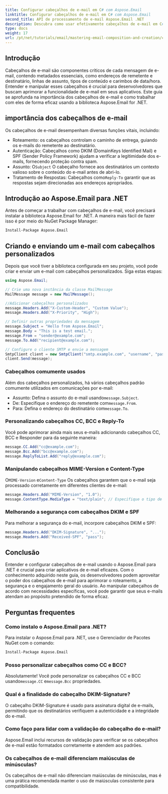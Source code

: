 ```yaml
---
title: Configurar cabeçalhos de e-mail em C# com Aspose.Email
linktitle: Configurar cabeçalhos de e-mail em C# com Aspose.Email
second_title: API de processamento de e-mail Aspose.Email .NET
description: Descubra como usar efetivamente cabeçalhos de e-mail em C# com Aspose.Email. Este guia abrangente aborda a importância dos cabeçalhos de e-mail para roteamento, autenticação e segurança aprimorada.
type: docs
weight: 17
url: /pt/net/tutorials/email/mastering-email-composition-and-creation/configure-email-headers-in-csharp/
---
```

## Introdução

Cabeçalhos de e-mail são componentes críticos de cada mensagem de e-mail, contendo metadados essenciais, como endereços de remetente e destinatário, linhas de assunto, tipos de conteúdo e carimbos de data/hora. Entender e manipular esses cabeçalhos é crucial para desenvolvedores que buscam aprimorar a funcionalidade de e-mail em seus aplicativos. Este guia se aprofunda na importância dos cabeçalhos de e-mail e como trabalhar com eles de forma eficaz usando a biblioteca Aspose.Email for .NET.

## importância dos cabeçalhos de e-mail

Os cabeçalhos de e-mail desempenham diversas funções vitais, incluindo:

- Roteamento: os cabeçalhos controlam o caminho de entrega, guiando os e-mails do remetente ao destinatário.
- Autenticação: Cabeçalhos como DKIM (DomainKeys Identified Mail) e SPF (Sender Policy Framework) ajudam a verificar a legitimidade dos e-mails, fornecendo proteção contra spam.
-  Assunto: O`Subject` O cabeçalho fornece aos destinatários um contexto valioso sobre o conteúdo do e-mail antes de abri-lo.
-  Tratamento de Respostas: Cabeçalhos como`Reply-To` garantir que as respostas sejam direcionadas aos endereços apropriados.

## Introdução ao Aspose.Email para .NET

Antes de começar a trabalhar com cabeçalhos de e-mail, você precisará instalar a biblioteca Aspose.Email for .NET. A maneira mais fácil de fazer isso é por meio do NuGet Package Manager:

```bash
Install-Package Aspose.Email
```

## Criando e enviando um e-mail com cabeçalhos personalizados

Depois que você tiver a biblioteca configurada em seu projeto, você pode criar e enviar um e-mail com cabeçalhos personalizados. Siga estas etapas:

```csharp
using Aspose.Email;

// Crie uma nova instância da classe MailMessage
MailMessage message = new MailMessage();

//Adicionar cabeçalhos personalizados
message.Headers.Add("X-Custom-Header", "Custom Value");
message.Headers.Add("X-Priority", "High");

// Definir outras propriedades da mensagem
message.Subject = "Hello from Aspose.Email";
message.Body = "This is a test email.";
message.From = "sender@example.com";
message.To.Add("recipient@example.com");

// Configure o cliente SMTP e envie a mensagem
SmtpClient client = new SmtpClient("smtp.example.com", "username", "password");
client.Send(message);
```

### Cabeçalhos comumente usados

Além dos cabeçalhos personalizados, há vários cabeçalhos padrão comumente utilizados em comunicações por e-mail:

-  Assunto: Defina o assunto do e-mail usando`message.Subject`.
-  De: Especifique o endereço do remetente com`message.From`.
-  Para: Defina o endereço do destinatário com`message.To`.

### Personalizando cabeçalhos CC, BCC e Reply-To

Você pode aprimorar ainda mais seus e-mails adicionando cabeçalhos CC, BCC e Responder para da seguinte maneira:

```csharp
message.CC.Add("cc@example.com");
message.Bcc.Add("bcc@example.com");
message.ReplyToList.Add("reply@example.com");
```

### Manipulando cabeçalhos MIME-Version e Content-Type

 O`MIME-Version` e`Content-Type` Os cabeçalhos garantem que o e-mail seja processado corretamente em diferentes clientes de e-mail:

```csharp
message.Headers.Add("MIME-Version", "1.0");
message.ContentType.MediaType = "text/plain"; // Especifique o tipo de conteúdo
```

### Melhorando a segurança com cabeçalhos DKIM e SPF

Para melhorar a segurança do e-mail, incorpore cabeçalhos DKIM e SPF:

```csharp
message.Headers.Add("DKIM-Signature", "...");
message.Headers.Add("Received-SPF", "pass");
```

## Conclusão

Entender e configurar cabeçalhos de e-mail usando o Aspose.Email para .NET é crucial para criar aplicativos de e-mail eficazes. Com o conhecimento adquirido neste guia, os desenvolvedores podem aproveitar o poder dos cabeçalhos de e-mail para aprimorar o roteamento, a segurança e o engajamento geral do usuário. Ao manipular cabeçalhos de acordo com necessidades específicas, você pode garantir que seus e-mails atendam ao propósito pretendido de forma eficaz.

## Perguntas frequentes

### Como instalo o Aspose.Email para .NET?

Para instalar o Aspose.Email para .NET, use o Gerenciador de Pacotes NuGet com o comando:
```bash
Install-Package Aspose.Email
```

### Posso personalizar cabeçalhos como CC e BCC?

 Absolutamente! Você pode personalizar os cabeçalhos CC e BCC usando`message.CC` e`message.Bcc` propriedades.

### Qual é a finalidade do cabeçalho DKIM-Signature?

O cabeçalho DKIM-Signature é usado para assinatura digital de e-mails, permitindo que os destinatários verifiquem a autenticidade e a integridade do e-mail.

### Como faço para lidar com a validação do cabeçalho do e-mail?

Aspose.Email inclui recursos de validação para verificar se os cabeçalhos de e-mail estão formatados corretamente e atendem aos padrões.

### Os cabeçalhos de e-mail diferenciam maiúsculas de minúsculas?

Os cabeçalhos de e-mail não diferenciam maiúsculas de minúsculas, mas é uma prática recomendada manter o uso de maiúsculas consistente para compatibilidade.